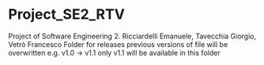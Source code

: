 # Project_SE2_RTV
Project of Software Engineering 2. Ricciardelli Emanuele, Tavecchia Giorgio, Vetrò Francesco 
Folder for releases
previous versions of file will be overwritten
e.g. v1.0 -> v1.1 only v1.1 will be available in this folder
